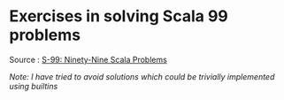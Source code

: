 # Exercises in solving Scala 99 problems

Source : [S-99: Ninety-Nine Scala Problems](http://aperiodic.net/phil/scala/s-99/)

_Note: I have tried to avoid solutions which could be trivially implemented using builtins_
